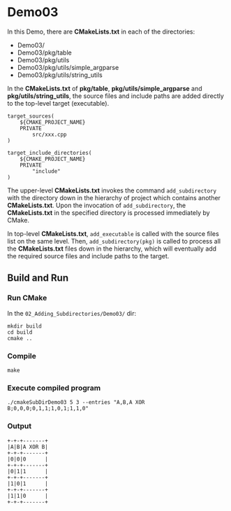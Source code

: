 # Demo03

In this Demo, there are **CMakeLists.txt** in each of the directories:
- Demo03/
- Demo03/pkg/table
- Demo03/pkg/utils
- Demo03/pkg/utils/simple_argparse
- Demo03/pkg/utils/string_utils

In the **CMakeLists.txt** of **pkg/table**, **pkg/utils/simple_argparse** and **pkg/utils/string_utils**, the source files and include paths are added directly to the top-level target (executable). 

```
target_sources(
    ${CMAKE_PROJECT_NAME}
    PRIVATE
        src/xxx.cpp
)

target_include_directories(
    ${CMAKE_PROJECT_NAME}
    PRIVATE
        "include"
)
```

The upper-level **CMakeLists.txt** invokes the command `add_subdirectory` with the directory down in the hierarchy of project which contains another **CMakeLists.txt**. Upon the invocation of `add_subdirectory`, the **CMakeLists.txt** in the specified directory is processed immediately by CMake. 

In top-level **CMakeLists.txt**, `add_executable` is called with the source files list on the same level. Then, `add_subdirectory(pkg)` is called to process all the **CMakeLists.txt** files down in the hierarchy, which will eventually add the required source files and include paths to the target. 

## Build and Run

### Run CMake

In the `02_Adding_Subdirectories/Demo03/` dir: 

```
mkdir build
cd build
cmake ..
```

### Compile

```
make
```

### Execute compiled program

```
./cmakeSubDirDemo03 5 3 --entries "A,B,A XOR B;0,0,0;0,1,1;1,0,1;1,1,0"
```
### Output
```
+-+-+-------+
|A|B|A XOR B|
+-+-+-------+
|0|0|0      |
+-+-+-------+
|0|1|1      |
+-+-+-------+
|1|0|1      |
+-+-+-------+
|1|1|0      |
+-+-+-------+
```
